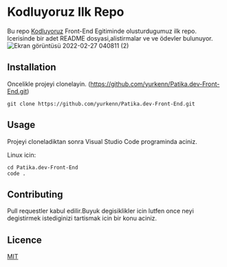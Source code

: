 # Kodluyoruz Ilk Repo
Bu repo [Kodluyoruz](https://kodluyoruz.org) Front-End Egitiminde olusturdugumuz ilk repo. Icerisinde bir adet README dosyasi,alistirmalar ve ve ödevler bulunuyor.
![Ekran görüntüsü 2022-02-27 040811 (2)](https://user-images.githubusercontent.com/69719126/155864819-f827e69c-2048-40f2-be40-de634f9d3b63.png)



## Installation
 Oncelikle projeyi clonelayin. (https://github.com/yurkenn/Patika.dev-Front-End.git)

 ```
git clone https://github.com/yurkenn/Patika.dev-Front-End.git
 ```
## Usage
Projeyi cloneladiktan sonra Visual Studio Code programinda aciniz.

Linux icin:
```
cd Patika.dev-Front-End
code .
```
## Contributing
Pull requestler kabul edilir.Buyuk degisiklikler icin lutfen once neyi degistirmek istediginizi tartismak icin bir konu aciniz.
## Licence 
[MIT](https://choosealicense.com/)
